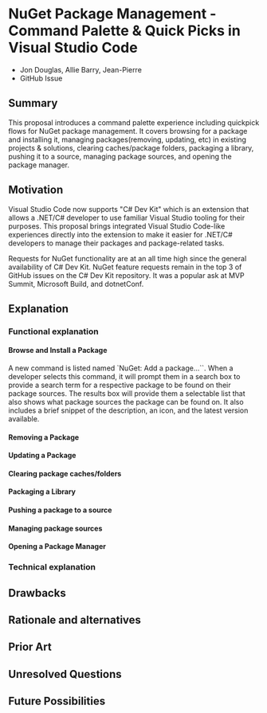 # NuGet Package Management - Command Palette & Quick Picks in Visual Studio Code
<!-- Replace `Title` with an appropriate title for your design -->

- Jon Douglas, Allie Barry, Jean-Pierre
- GitHub Issue <!-- GitHub Issue link -->

## Summary

<!-- One-paragraph description of the proposal. -->
This proposal introduces a command palette experience including quickpick flows for NuGet package management. It covers browsing for a package and installing it, managing packages(removing, updating, etc) in existing projects & solutions, clearing caches/package folders, packaging a library, pushing it to a source, managing package sources, and opening the package manager.

## Motivation 

<!-- Why are we doing this? What pain points does this solve? What is the expected outcome? -->
Visual Studio Code now supports "C# Dev Kit" which is an extension that allows a .NET/C# developer to use familiar Visual Studio tooling for their purposes. This proposal brings integrated Visual Studio Code-like experiences directly into the extension to make it easier for .NET/C# developers to manage their packages and package-related tasks.

Requests for NuGet functionality are at an all time high since the general availability of C# Dev Kit. NuGet feature requests remain in the top 3 of GitHub issues on the C# Dev Kit repository. It was a popular ask at MVP Summit, Microsoft Build, and dotnetConf.

## Explanation

### Functional explanation

<!-- Explain the proposal as if it were already implemented and you're teaching it to another person. -->
<!-- Introduce new concepts, functional designs with real life examples, and low-fidelity mockups or pseudocode to show how this proposal would look. -->

#### Browse and Install a Package

A new command is listed named `NuGet: Add a package...``. When a developer selects this command, it will prompt them in a search box to provide a search term for a respective package to be found on their package sources. The results box will provide them a selectable list that also shows what package sources the package can be found on. It also includes a brief snippet of the description, an icon, and the latest version available.

#### Removing a Package

#### Updating a Package

#### Clearing package caches/folders

#### Packaging a Library

#### Pushing a package to a source

#### Managing package sources

#### Opening a Package Manager

### Technical explanation

<!-- Explain the proposal in sufficient detail with implementation details, interaction models, and clarification of corner cases. -->

## Drawbacks

<!-- Why should we not do this? -->

## Rationale and alternatives

<!-- Why is this the best design compared to other designs? -->
<!-- What other designs have been considered and why weren't they chosen? -->
<!-- What is the impact of not doing this? -->

## Prior Art

<!-- What prior art, both good and bad are related to this proposal? -->
<!-- Do other features exist in other ecosystems and what experience have their community had? -->
<!-- What lessons from other communities can we learn from? -->
<!-- Are there any resources that are relevant to this proposal? -->

## Unresolved Questions

<!-- What parts of the proposal do you expect to resolve before this gets accepted? -->
<!-- What parts of the proposal need to be resolved before the proposal is stabilized? -->
<!-- What related issues would you consider out of scope for this proposal but can be addressed in the future? -->

## Future Possibilities

<!-- What future possibilities can you think of that this proposal would help with? -->
